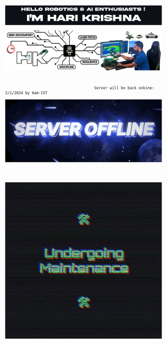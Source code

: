 

![Alt text for your image](git_title_1.png)

![Alt text for your image](git_cover_photo.png)

<br>

<!--------------------------- SERVER DOWN -------------------------------------->

                                            Server will be back onkine: 2/1/2024 by 6am-IST
                    
<p align="center">
  <img src="server1.gif" alt="Alt text for your image">
</p>
<br>
<br>
<p align="center">
  <img src="server2.gif" alt="Alt text for your image">
</p>
